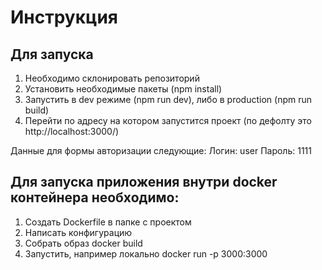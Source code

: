 # Инструкция

## Для запуска

1. Необходимо склонировать репозиторий
2. Установить необходимые пакеты (npm install)
3. Запустить в dev режиме (npm run dev), либо в production (npm run build)
4. Перейти по адресу на котором запустится проект (по дефолту это http://localhost:3000/)

Данные для формы авторизации следующие:
  Логин: user
  Пароль: 1111
  
  
## Для запуска приложения внутри docker контейнера необходимо:

1. Cоздать Dockerfile в папке с проектом
2. Написать конфигурацию
3. Собрать образ docker build
4. Запустить, например локально docker run -p 3000:3000

